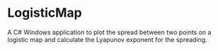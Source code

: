 LogisticMap
===========

A C# Windows application to plot the spread between two points on a logistic map and calculate the Lyapunov exponent for the spreading.
